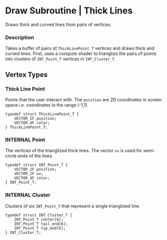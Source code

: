 # **Draw Subroutine** | Thick Lines
Draws thick and curved lines from pairs of vertices.

### Description
Takes a buffer of pairs of `ThickLinePoint_T` vertices and draws thick and curved lines. First, uses a compute shader to trianglize the pairs of points into clusters of `INT_Point_T` vertices in `INT_Cluster_T`.

## Vertex Types
### Thick Line Point
Points that the user interact with. The `position` are 2D coordinates in screen space *i.e.* coordinates in the range (-1,1).
```
typedef struct ThickLinePoint_T {
    VECTOR_2F position;
    VECTOR_4F color;
} ThickLinePoint_T;
```

### INTERNAL Point
The vertices of the trianglized thick lines. The vector `uv` is used for semi-circle ends of the lines.
```
typedef struct INT_Point_T {
    VECTOR_2F position;
    VECTOR_2F uv;
    VECTOR_4F color;
} INT_Point_T;
```

### INTERNAL Cluster
Clusters of six `INT_Point_T` that represent a single trianglized line.
```
typedef struct INT_Cluster_T {
    INT_Point_T center[6];
    INT_Point_T tail_end[6];
    INT_Point_T tip_end[6];
} INT_Cluster_T;
```